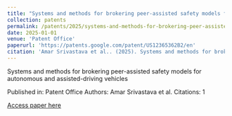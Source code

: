 ```yaml
---
title: "Systems and methods for brokering peer-assisted safety models for autonomous and assisted-driving vehicles"
collection: patents
permalink: /patents/2025/systems-and-methods-for-brokering-peer-assisted-sa
date: 2025-01-01
venue: 'Patent Office'
paperurl: 'https://patents.google.com/patent/US12365362B2/en'
citation: 'Amar Srivastava et al.. (2025). Systems and methods for brokering peer-assisted safety models for autonomous and assisted-driving vehicles. Patent Office.'
---
```


Systems and methods for brokering peer-assisted safety models for autonomous and assisted-driving vehicles

Published in: Patent Office
Authors: Amar Srivastava et al.
Citations: 1

[Access paper here](https://patents.google.com/patent/US12365362B2/en)
